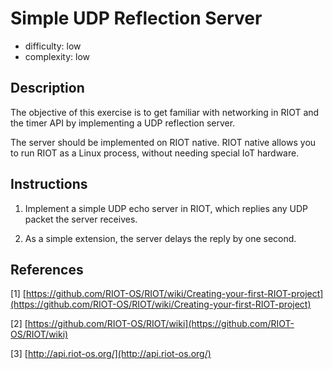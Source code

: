 # Simple UDP Reflection Server

- difficulty: low
- complexity: low


## Description

The objective of this exercise is to get familiar with networking in RIOT and the timer API by implementing a UDP reflection server.

The server should be implemented on RIOT native.
RIOT native allows you to run RIOT as a Linux process, without needing special IoT hardware.

## Instructions

1. Implement a simple UDP echo server in RIOT, which replies any UDP packet the server receives.

2. As a simple extension, the server delays the reply by one second.


## References

\[1\] [https://github.com/RIOT-OS/RIOT/wiki/Creating-your-first-RIOT-project](https://github.com/RIOT-OS/RIOT/wiki/Creating-your-first-RIOT-project)

\[2\] [https://github.com/RIOT-OS/RIOT/wiki](https://github.com/RIOT-OS/RIOT/wiki)

[3\] [http://api.riot-os.org/](http://api.riot-os.org/)


